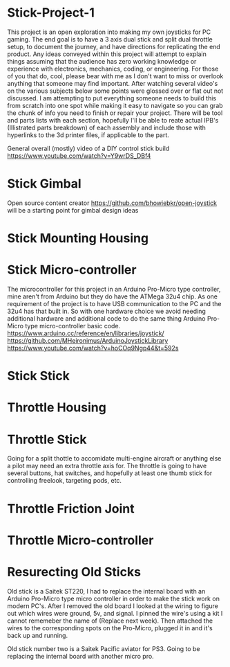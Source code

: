 # Stick-Project-1

This project is an open exploration into making my own joysticks for PC gaming.  The end goal is to have a 3 axis dual stick and split dual throttle setup, to document the journey, and have directions for replicating the end product.  Any ideas conveyed within this project will attempt to explain things assuming that the audience has zero working knowledge or experience with electronics, mechanics, coding, or engineering.  For those of you that do, cool, please bear with me as I don't want to miss or overlook anything that someone may find important.  After watching several video's on the various subjects below some points were glossed over or flat out not discussed.  I am attempting to put everything someone needs to build this from scratch into one spot while making it easy to navigate so you can grab the chunk of info you need to finish or repair your project.  There will be tool and parts lists with each section, hopefully I'll be able to reate actual IPB's (Illistrated parts breakdown) of each assembly and include those with hyperlinks to the 3d printer files, if applicable to the part.  

General overall (mostly) video of a DIY control stick build
https://www.youtube.com/watch?v=Y9wrDS_DBf4

# Stick Gimbal
  Open source content creator https://github.com/bhowiebkr/open-joystick will be a starting point for gimbal design ideas

# Stick Mounting Housing

# Stick Micro-controller
  The microcontroller for this project in an Arduino Pro-Micro type controller, mine aren't from Arduino but they do have the ATMega 32u4 chip.  As one requirement of the project is to have USB communication to the PC and the 32u4 has that built in. So with one hardware choice we avoid needing additional hardware and additional code to do the same thing
  Arduino Pro-Micro type micro-controller basic code.  
  https://www.arduino.cc/reference/en/libraries/joystick/
  https://github.com/MHeironimus/ArduinoJoystickLibrary
  https://www.youtube.com/watch?v=hoCOq9Ngp44&t=592s
  

# Stick Stick

# Throttle Housing

# Throttle Stick
  Going for a split thottle to accomidate multi-engine aircraft or anything else a pilot may need an extra throttle axis for.  The throttle is going to have several buttons, hat switches, and hopefully at least one thumb stick for controlling freelook, targeting pods, etc.  

# Throttle Friction Joint

# Throttle Micro-controller

# Resurecting Old Sticks

Old stick is a Saitek ST220, I had to replace the internal board with an Arduino Pro-Micro type micro controller in order to make the stick work on modern PC's.  After I removed the old board I looked at the wiring to figure out which wires were ground, 5v, and signal.  I pinned the wire's using a kit I cannot rememeber the name of (Replace next week).  Then attached the wires to the corresponding spots on the Pro-Micro, plugged it in and it's back up and running.

Old stick number two is a Saitek Pacific aviator for PS3.  Going to be replacing the internal board with another micro pro.
